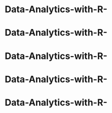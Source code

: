 # Data-Analytics-with-R-
# Data-Analytics-with-R-
# Data-Analytics-with-R-
# Data-Analytics-with-R-
# Data-Analytics-with-R-
